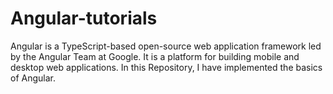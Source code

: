 # Angular-tutorials

Angular is a TypeScript-based open-source web application framework led by the Angular Team at Google. It is a platform for building mobile and desktop web applications. In this Repository, I have implemented the basics of Angular.


